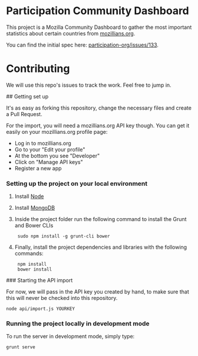 Participation Community Dashboard
=====

This project is a Mozilla Community Dashboard to gather the most important statistics about certain countries from [mozillians.org](https://mozillians.org).

You can find the initial spec here: [participation-org/issues/133](https://github.com/mozilla/participation-org/issues/133).

# Contributing

We will use this repo's issues to track the work. Feel free to jump in.

## Getting set up

It's as easy as forking this repository, change the necessary files and create a Pull Request.

For the import, you will need a mozillians.org API key though. You can get it easily on your mozillians.org profile page:

* Log in to mozillians.org
* Go to your "Edit your profile"
* At the bottom you see "Developer"
* Click on "Manage API keys"
* Register a new app

### Setting up the project on your local environment

1. Install [Node](http://nodejs.org)

2. Install [MongoDB](http://docs.mongodb.org/manual/installation/)

3. Inside the project folder run the following command to install the Grunt and Bower CLIs

        sudo npm install -g grunt-cli bower

4. Finally, install the project dependencies and libraries with the following commands:

        npm install
        bower install

### Starting the API import

For now, we will pass in the API key you created by hand, to make sure that this will never be checked into this repository.

    node api/import.js YOURKEY

### Running the project locally in development mode

To run the server in development mode, simply type:

    grunt serve

